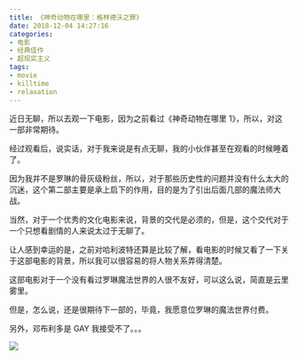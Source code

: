 ```yaml
---
title: 《神奇动物在哪里：格林德沃之罪》
date: 2018-12-04 14:27:16
categories:
- 电影
- 经典佳作
- 超现实主义
tags:
- movie
- killtime
- relaxation
---
```

近日无聊，所以去观一下电影，因为之前看过《神奇动物在哪里 1》，所以，对这一部非常期待。

<!-- more -->

经过观看后，说实话，对于我来说是有点无聊，我的小伙伴甚至在观看的时候睡着了。

因为我并不是罗琳的骨灰级粉丝，所以，对于那些历史性的问题并没有什么太大的沉迷，这个第二部主要是承上启下的作用，目的是为了引出后面几部的魔法师大战。

当然，对于一个优秀的文化电影来说，背景的交代是必须的，但是，这个交代对于一个只想看剧情的人来说太过于无聊了。

让人感到幸运的是，之前对哈利波特还算是比较了解，看电影的时候又看了一下关于这部电影的背景，所以我可以很容易的将人物关系弄得清楚。

这部电影对于一个没有看过罗琳魔法世界的人很不友好，可以这么说，简直是云里雾里。

但是，怎么说，还是很期待下一部的，毕竟，我愿意位罗琳的魔法世界付费。

另外，邓布利多是 GAY 我接受不了。。。

![](/images/movie/14.jpg)
